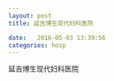```yaml
--- 
layout: post 
title: 延吉博生现代妇科医院

date:   2016-05-03 13:39:56 
categories: hosp 
--- 
```

   
延吉博生现代妇科医院
